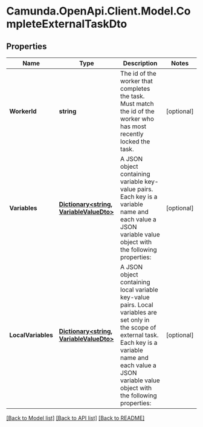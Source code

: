 # Camunda.OpenApi.Client.Model.CompleteExternalTaskDto
## Properties

Name | Type | Description | Notes
------------ | ------------- | ------------- | -------------
**WorkerId** | **string** | The id of the worker that completes the task. Must match the id of the worker who has most recently locked the task. | [optional] 
**Variables** | [**Dictionary&lt;string, VariableValueDto&gt;**](VariableValueDto.md) | A JSON object containing variable key-value pairs. Each key is a variable name and each value a JSON variable value object with the following properties: | [optional] 
**LocalVariables** | [**Dictionary&lt;string, VariableValueDto&gt;**](VariableValueDto.md) | A JSON object containing local variable key-value pairs. Local variables are set only in the scope of external task. Each key is a variable name and each value a JSON variable value object with the following properties: | [optional] 

[[Back to Model list]](../README.md#documentation-for-models) [[Back to API list]](../README.md#documentation-for-api-endpoints) [[Back to README]](../README.md)


